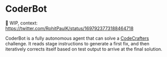 # CoderBot

🚧 WIP, context: https://twitter.com/RohitPaulK/status/1697923773188464718

CoderBot is a fully autonomous agent that can solve a [CodeCrafters](https://codecrafters.io/) challenge. It
reads stage instructions to generate a first fix, and then iteratively corrects itself based on test output to
arrive at the final solution.